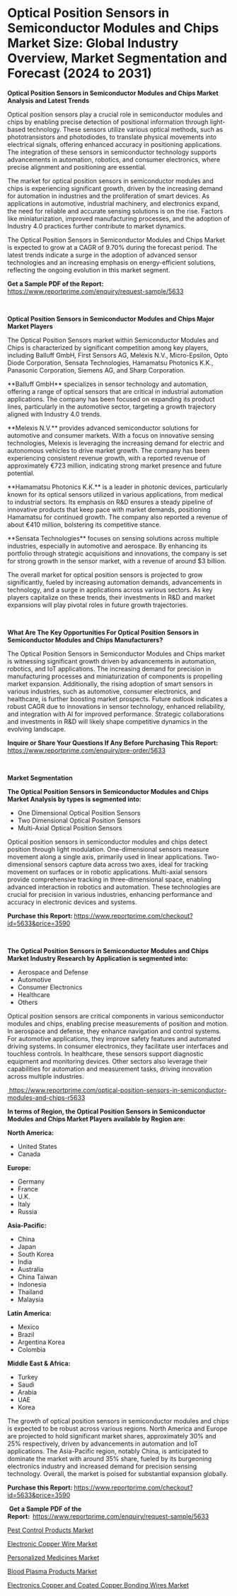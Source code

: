 <p><h1>Optical Position Sensors in Semiconductor Modules and Chips Market Size: Global Industry Overview, Market Segmentation and Forecast (2024 to 2031)</h1></p><p><strong>Optical Position Sensors in Semiconductor Modules and Chips Market Analysis and Latest Trends</strong></p>
<p><p>Optical position sensors play a crucial role in semiconductor modules and chips by enabling precise detection of positional information through light-based technology. These sensors utilize various optical methods, such as phototransistors and photodiodes, to translate physical movements into electrical signals, offering enhanced accuracy in positioning applications. The integration of these sensors in semiconductor technology supports advancements in automation, robotics, and consumer electronics, where precise alignment and positioning are essential.</p><p>The market for optical position sensors in semiconductor modules and chips is experiencing significant growth, driven by the increasing demand for automation in industries and the proliferation of smart devices. As applications in automotive, industrial machinery, and electronics expand, the need for reliable and accurate sensing solutions is on the rise. Factors like miniaturization, improved manufacturing processes, and the adoption of Industry 4.0 practices further contribute to market dynamics. </p><p>The Optical Position Sensors in Semiconductor Modules and Chips Market is expected to grow at a CAGR of 9.70% during the forecast period. The latest trends indicate a surge in the adoption of advanced sensor technologies and an increasing emphasis on energy-efficient solutions, reflecting the ongoing evolution in this market segment.</p></p>
<p><strong>Get a Sample PDF of the Report:&nbsp;</strong> <a href="https://www.reportprime.com/enquiry/request-sample/5633">https://www.reportprime.com/enquiry/request-sample/5633</a></p>
<p>&nbsp;</p>
<p><strong>Optical Position Sensors in Semiconductor Modules and Chips Major Market Players</strong></p>
<p><p>The Optical Position Sensors market within Semiconductor Modules and Chips is characterized by significant competition among key players, including Balluff GmbH, First Sensors AG, Melexis N.V., Micro-Epsilon, Opto Diode Corporation, Sensata Technologies, Hamamatsu Photonics K.K., Panasonic Corporation, Siemens AG, and Sharp Corporation. </p><p>**Balluff GmbH** specializes in sensor technology and automation, offering a range of optical sensors that are critical in industrial automation applications. The company has been focused on expanding its product lines, particularly in the automotive sector, targeting a growth trajectory aligned with Industry 4.0 trends.</p><p>**Melexis N.V.** provides advanced semiconductor solutions for automotive and consumer markets. With a focus on innovative sensing technologies, Melexis is leveraging the increasing demand for electric and autonomous vehicles to drive market growth. The company has been experiencing consistent revenue growth, with a reported revenue of approximately €723 million, indicating strong market presence and future potential.</p><p>**Hamamatsu Photonics K.K.** is a leader in photonic devices, particularly known for its optical sensors utilized in various applications, from medical to industrial sectors. Its emphasis on R&D ensures a steady pipeline of innovative products that keep pace with market demands, positioning Hamamatsu for continued growth. The company also reported a revenue of about €410 million, bolstering its competitive stance.</p><p>**Sensata Technologies** focuses on sensing solutions across multiple industries, especially in automotive and aerospace. By enhancing its portfolio through strategic acquisitions and innovations, the company is set for strong growth in the sensor market, with a revenue of around $3 billion.</p><p>The overall market for optical position sensors is projected to grow significantly, fueled by increasing automation demands, advancements in technology, and a surge in applications across various sectors. As key players capitalize on these trends, their investments in R&D and market expansions will play pivotal roles in future growth trajectories.</p></p>
<p>&nbsp;</p>
<p><strong>What Are The Key Opportunities For Optical Position Sensors in Semiconductor Modules and Chips Manufacturers?</strong></p>
<p><p>The Optical Position Sensors in Semiconductor Modules and Chips market is witnessing significant growth driven by advancements in automation, robotics, and IoT applications. The increasing demand for precision in manufacturing processes and miniaturization of components is propelling market expansion. Additionally, the rising adoption of smart sensors in various industries, such as automotive, consumer electronics, and healthcare, is further boosting market prospects. Future outlook indicates a robust CAGR due to innovations in sensor technology, enhanced reliability, and integration with AI for improved performance. Strategic collaborations and investments in R&D will likely shape competitive dynamics in the evolving landscape.</p></p>
<p><strong>Inquire or Share Your Questions If Any Before Purchasing This Report:</strong> <a href="https://www.reportprime.com/enquiry/pre-order/5633">https://www.reportprime.com/enquiry/pre-order/5633</a></p>
<p>&nbsp;</p>
<p><strong>Market Segmentation</strong></p>
<p><strong>The Optical Position Sensors in Semiconductor Modules and Chips Market Analysis by types is segmented into:</strong></p>
<p><ul><li>One Dimensional Optical Position Sensors</li><li>Two Dimensional Optical Position Sensors</li><li>Multi-Axial Optical Position Sensors</li></ul></p>
<p><p>Optical position sensors in semiconductor modules and chips detect position through light modulation. One-dimensional sensors measure movement along a single axis, primarily used in linear applications. Two-dimensional sensors capture data across two axes, ideal for tracking movement on surfaces or in robotic applications. Multi-axial sensors provide comprehensive tracking in three-dimensional space, enabling advanced interaction in robotics and automation. These technologies are crucial for precision in various industries, enhancing performance and accuracy in electronic devices and systems.</p></p>
<p><strong>Purchase this Report:&nbsp;</strong><a href="https://www.reportprime.com/checkout?id=5633&price=3590">https://www.reportprime.com/checkout?id=5633&price=3590</a></p>
<p>&nbsp;</p>
<p><strong>The Optical Position Sensors in Semiconductor Modules and Chips Market Industry Research by Application is segmented into:</strong></p>
<p><ul><li>Aerospace and Defense</li><li>Automotive</li><li>Consumer Electronics</li><li>Healthcare</li><li>Others</li></ul></p>
<p><p>Optical position sensors are critical components in various semiconductor modules and chips, enabling precise measurements of position and motion. In aerospace and defense, they enhance navigation and control systems. For automotive applications, they improve safety features and automated driving systems. In consumer electronics, they facilitate user interfaces and touchless controls. In healthcare, these sensors support diagnostic equipment and monitoring devices. Other sectors also leverage their capabilities for automation and measurement tasks, driving innovation across multiple industries.</p></p>
<p><a href="https://www.reportprime.com/optical-position-sensors-in-semiconductor-modules-and-chips-r5633">&nbsp;https://www.reportprime.com/optical-position-sensors-in-semiconductor-modules-and-chips-r5633</a></p>
<p><strong>In terms of Region, the Optical Position Sensors in Semiconductor Modules and Chips Market Players available by Region are:</strong></p>
<p>
    <p> <strong> North America: </strong>
        <ul>
            <li>United States</li>
            <li>Canada</li>
        </ul>
        </p> 
    <p> <strong> Europe: </strong>
        <ul>
            <li>Germany</li>
            <li>France</li>
            <li>U.K.</li>
            <li>Italy</li>
            <li>Russia</li>
        </ul>
        </p> 
    <p> <strong> Asia-Pacific: </strong>
        <ul>
            <li>China</li>
            <li>Japan</li>
            <li>South Korea</li>
            <li>India</li>
            <li>Australia</li>
            <li>China Taiwan</li>
            <li>Indonesia</li>
            <li>Thailand</li>
            <li>Malaysia</li>
        </ul>
        </p> 
    <p> <strong> Latin America: </strong>
        <ul>
            <li>Mexico</li>
            <li>Brazil</li>
            <li>Argentina Korea</li>
            <li>Colombia</li>
        </ul>
        </p> 
    <p> <strong> Middle East & Africa: </strong>
        <ul>
            <li>Turkey</li>
            <li>Saudi</li>
            <li>Arabia</li>
            <li>UAE</li>
            <li>Korea</li>
        </ul>
    </p>
    </p>
<p><p>The growth of optical position sensors in semiconductor modules and chips is expected to be robust across various regions. North America and Europe are projected to hold significant market shares, approximately 30% and 25% respectively, driven by advancements in automation and IoT applications. The Asia-Pacific region, notably China, is anticipated to dominate the market with around 35% share, fueled by its burgeoning electronics industry and increased demand for precision sensing technology. Overall, the market is poised for substantial expansion globally.</p></p>
<p><strong>Purchase this Report: </strong><a href="https://www.reportprime.com/checkout?id=5633&price=3590">https://www.reportprime.com/checkout?id=5633&price=3590</a></p>
<p>&nbsp;<strong>Get a Sample PDF of the Report:&nbsp;&nbsp;</strong><a href="https://www.reportprime.com/enquiry/request-sample/5633">https://www.reportprime.com/enquiry/request-sample/5633</a></p>
<p><strong></strong></p>
<p><p><a href="https://www.linkedin.com/pulse/global-pest-control-products-market-trends-insights-growth-opportunities-ibzuf?trackingId=R45XbCiBQom484VQohUtSQ%3D%3D">Pest Control Products Market</a></p><p><a href="https://issuu.com/reportprime-2/docs/electronic-copper-wire-market-size-_d69dc0ccf27882">Electronic Copper Wire Market</a></p><p><a href="https://www.linkedin.com/pulse/how-regional-global-trends-shaping-personalized-medicines-market-fyf8f?trackingId=znNTLdedR5uvNXbteDuT%2Bw%3D%3D">Personalized Medicines Market</a></p><p><a href="https://www.linkedin.com/pulse/global-blood-plasma-products-market-focus-product-type-immunoglobulinscoagulation-az3rf?trackingId=%2Bwcey12%2BRsmrt0NzWALetg%3D%3D">Blood Plasma Products Market</a></p><p><a href="https://issuu.com/reportprime-2/docs/electronics-copper-and-coated-coppe_49f2fbd9aaeda2">Electronics Copper and Coated Copper Bonding Wires Market</a></p></p>